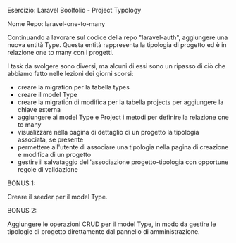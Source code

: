 Esercizio: Laravel Boolfolio - Project Typology

Nome Repo: laravel-one-to-many

Continuando a lavorare sul codice della repo "laravel-auth", aggiungere una nuova entità Type. Questa entità rappresenta la tipologia di progetto ed è in relazione one to many con i progetti.

I task da svolgere sono diversi, ma alcuni di essi sono un ripasso di ciò che abbiamo fatto nelle lezioni dei giorni scorsi:
- creare la migration per la tabella types
- creare il model Type
- creare la migration di modifica per la tabella projects per aggiungere la chiave esterna
- aggiungere ai model Type e Project i metodi per definire la relazione one to many
- visualizzare nella pagina di dettaglio di un progetto la tipologia associata, se presente
- permettere all'utente di associare una tipologia nella pagina di creazione e modifica di un progetto
- gestire il salvataggio dell'associazione progetto-tipologia con opportune regole di validazione

BONUS 1:

Creare il seeder per il model Type.

BONUS 2:

Aggiungere le operazioni CRUD per il model Type, in modo da gestire le tipologie di progetto direttamente dal pannello di amministrazione.